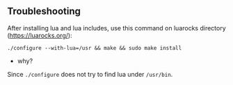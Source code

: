 ## Troubleshooting

After installing lua and lua includes, use this command on luarocks directory (https://luarocks.org/):

`./configure --with-lua=/usr && make && sudo make install`

- why?

Since `./configure` does not try to find lua under `/usr/bin`.
